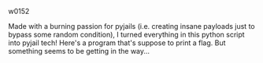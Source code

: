 w0152

Made with a burning passion for pyjails (i.e. creating insane payloads just to bypass some random condition), I turned everything in this python script into pyjail tech! Here's a program that's suppose to print a flag. But something seems to be getting in the way...
